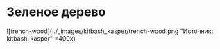 # Зеленое дерево

![trench-wood](../_images/kitbash_kasper/trench-wood.png "Источник: kitbash_kasper" =400x)
